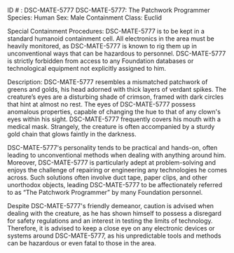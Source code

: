 ID # : DSC-MATE-5777
DSC-MATE-5777: The Patchwork Programmer
Species: Human
Sex: Male
Containment Class: Euclid

Special Containment Procedures:
DSC-MATE-5777 is to be kept in a standard humanoid containment cell. All electronics in the area must be heavily monitored, as DSC-MATE-5777 is known to rig them up in unconventional ways that can be hazardous to personnel. DSC-MATE-5777 is strictly forbidden from access to any Foundation databases or technological equipment not explicitly assigned to him.

Description:
DSC-MATE-5777 resembles a mismatched patchwork of greens and golds, his head adorned with thick layers of verdant spikes. The creature’s eyes are a disturbing shade of crimson, framed with dark circles that hint at almost no rest. The eyes of DSC-MATE-5777 possess anomalous properties, capable of changing the hue to that of any clown's eyes within his sight. DSC-MATE-5777 frequently covers his mouth with a medical mask. Strangely, the creature is often accompanied by a sturdy gold chain that glows faintly in the darkness.

DSC-MATE-5777's personality tends to be practical and hands-on, often leading to unconventional methods when dealing with anything around him. Moreover, DSC-MATE-5777 is particularly adept at problem-solving and enjoys the challenge of repairing or engineering any technologies he comes across. Such solutions often involve duct tape, paper clips, and other unorthodox objects, leading DSC-MATE-5777 to be affectionately referred to as “The Patchwork Programmer” by many Foundation personnel.

Despite DSC-MATE-5777's friendly demeanor, caution is advised when dealing with the creature, as he has shown himself to possess a disregard for safety regulations and an interest in testing the limits of technology. Therefore, it is advised to keep a close eye on any electronic devices or systems around DSC-MATE-5777, as his unpredictable tools and methods can be hazardous or even fatal to those in the area.